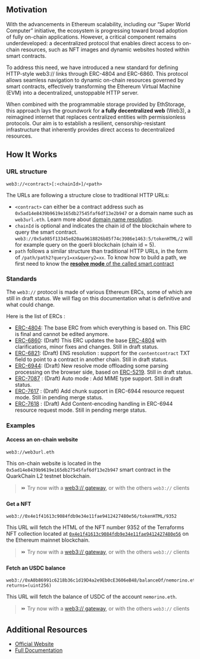 ## Motivation
With the advancements in Ethereum scalability, including our “Super World Computer” initiative, the ecosystem is progressing toward broad adoption of fully on-chain applications. However, a critical component remains underdeveloped: a decentralized protocol that enables direct access to on-chain resources, such as NFT images and dynamic websites hosted within smart contracts.

To address this need, we have introduced a new standard for defining HTTP-style web3:// links through ERC-4804 and ERC-6860. This protocol allows seamless navigation to dynamic on-chain resources governed by smart contracts, effectively transforming the Ethereum Virtual Machine (EVM) into a decentralized, unstoppable HTTP server.

When combined with the programmable storage provided by EthStorage, this approach lays the groundwork for **a fully decentralized web** (Web3), a reimagined internet that replaces centralized entities with permissionless protocols. Our aim is to establish a resilient, censorship-resistant infrastructure that inherently provides direct access to decentralized resources.

## How It Works

### URL structure

```
web3://<contract>[:<chainId>]/<path>
```

The URLs are following a structure close to traditional HTTP URLs:

- ``<contract>`` can either be a contract address such as ``0x5ad14e8439b9619e165db27545faf6df13e2b947`` or a domain name such as ``web3url.eth``. Learn more about [domain name resolution](https://docs.web3url.io/web3-url-structure/domain-name).
- ``chainId`` is optional and indicates the chain id of the blockchain where to query the smart contract. ``web3://0x5a985f13345e820aa9618826b85f74c3986e1463:5/tokenHTML/2`` will for example query on the goerli blockchain (chain id = 5).
- ``path`` follows a similar structure than traditional HTTP URLs, in the form of ``/path/path2?query1=xx&query2=xx``. To know how to build a path, we first need to know the [**resolve mode** of the called smart contract](https://docs.web3url.io/web3-url-structure/resolve-mode)


### Standards

The ``web3://`` protocol is made of various Ethereum ERCs, some of which are still in draft status. We will flag on this documentation what is definitive and what could change.

Here is the list of ERCs : 

- [ERC-4804](https://eips.ethereum.org/EIPS/eip-4804): The base ERC from which everything is based on. This ERC is final and cannot be edited anymore.
- [ERC-6860](https://eips.ethereum.org/EIPS/eip-6860): (Draft) This ERC updates the base [ERC-4804](https://eips.ethereum.org/EIPS/eip-4804) with clarifications, minor fixes and changes. Still in draft status.
- [ERC-6821](https://eips.ethereum.org/EIPS/eip-6821): (Draft) ENS resolution : support for the ``contentcontract`` TXT field to point to a contract in another chain. Still in draft status.
- [ERC-6944](https://eips.ethereum.org/EIPS/eip-6944): (Draft) New resolve mode offloading some parsing processing on the browser side, based on [ERC-5219](https://eips.ethereum.org/EIPS/eip-5219). Still in draft status.
- [ERC-7087](https://eips.ethereum.org/EIPS/eip-7087) : (Draft) Auto mode : Add MIME type support. Still in draft status.
- [ERC-7617](https://eips.ethereum.org/EIPS/eip-7617) : (Draft) Add chunk support in ERC-6944 resource request mode. Still in pending merge status.
- [ERC-7618](https://eips.ethereum.org/EIPS/eip-7618) : (Draft) Add Content-encoding handling in ERC-6944 resource request mode. Still in pending merge status.

### Examples

#### Access an on-chain website

```
web3://web3url.eth
```

This on-chain website is located in the ``0x5ad14e8439b9619e165db27545faf6df13e2b947`` smart contract in the QuarkChain L2 testnet blockchain.

> ⏩ Try now with a [web3:// gateway](https://web3url.w3eth.io), or with the others ``web3://`` clients


#### Get a NFT

```
web3://0x4e1f41613c9084fdb9e34e11fae9412427480e56/tokenHTML/9352
```

This URL will fetch the HTML of the NFT number 9352 of the Terraforms NFT collection located at [``0x4e1f41613c9084fdb9e34e11fae9412427480e56``](https://etherscan.io/address/0x4e1f41613c9084fdb9e34e11fae9412427480e56) on the Ethereum mainnet blockchain.

> ⏩ Try now with a [web3:// gateway](https://0x4e1f41613c9084fdb9e34e11fae9412427480e56.w3eth.io/tokenHTML/9352), or with the others ``web3://`` clients


#### Fetch an USDC balance

```
web3://0xA0b86991c6218b36c1d19D4a2e9Eb0cE3606eB48/balanceOf/nemorino.eth?returns=(uint256)
```

This URL will fetch the balance of USDC of the account ``nemorino.eth``.

> ⏩ Try now with a [web3:// gateway](https://0xA0b86991c6218b36c1d19D4a2e9Eb0cE3606eB48.w3eth.io/balanceOf/nemorino.eth?returns=(uint256)), or with the others ``web3://`` clients

## Additional Resources
 - [Official Website](https://web3url.io)
 - [Full Documentation](https://docs.web3url.io)
